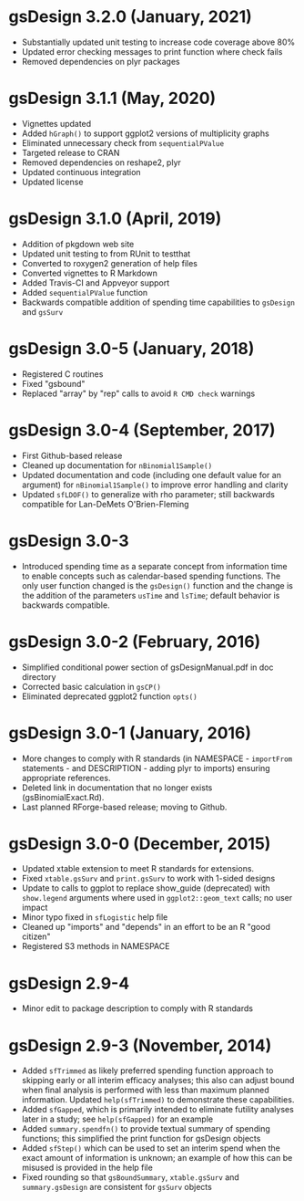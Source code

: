 # gsDesign 3.2.0 (January, 2021)

 - Substantially updated unit testing to increase code coverage above 80%
 - Updated error checking messages to print function where check fails
 - Removed dependencies on plyr packages
 
# gsDesign 3.1.1 (May, 2020)

- Vignettes updated
- Added `hGraph()` to support ggplot2 versions of multiplicity graphs
- Eliminated unnecessary check from `sequentialPValue`
- Targeted release to CRAN
- Removed dependencies on reshape2, plyr
- Updated continuous integration
- Updated license

# gsDesign 3.1.0 (April, 2019)

- Addition of pkgdown web site
- Updated unit testing to from RUnit to testthat
- Converted to roxygen2 generation of help files
- Converted vignettes to R Markdown
- Added Travis-CI and Appveyor support
- Added `sequentialPValue` function
- Backwards compatible addition of spending time capabilities to `gsDesign` and `gsSurv`

# gsDesign 3.0-5 (January, 2018)

- Registered C routines
- Fixed "gsbound"
- Replaced "array" by "rep" calls to avoid `R CMD check` warnings

# gsDesign 3.0-4 (September, 2017)

- First Github-based release
- Cleaned up documentation for `nBinomial1Sample()`
- Updated documentation and code (including one default value for an argument) for `nBinomial1Sample()` to improve error handling and clarity 
- Updated `sfLDOF()` to generalize with rho parameter; still backwards compatible for Lan-DeMets O'Brien-Fleming

# gsDesign 3.0-3

- Introduced spending time as a separate concept from information time to enable concepts such as calendar-based spending functions. The only user function changed is the `gsDesign()` function and the change is the addition of the parameters `usTime` and `lsTime`; default behavior is backwards compatible.

# gsDesign 3.0-2 (February, 2016)

- Simplified conditional power section of gsDesignManual.pdf in doc directory
- Corrected basic calculation in `gsCP()`
- Eliminated deprecated ggplot2 function `opts()`

# gsDesign 3.0-1 (January, 2016)

- More changes to comply with R standards (in NAMESPACE - `importFrom` statements - and DESCRIPTION - adding plyr to imports) ensuring appropriate references.
- Deleted link in documentation that no longer exists (gsBinomialExact.Rd).
- Last planned RForge-based release; moving to Github.

# gsDesign 3.0-0 (December, 2015)

- Updated xtable extension to meet R standards for extensions. 
- Fixed `xtable.gsSurv` and `print.gsSurv` to work with 1-sided designs
- Update to calls to ggplot to replace show_guide (deprecated) with `show.legend` arguments where used in `ggplot2::geom_text` calls; no user impact
- Minor typo fixed in `sfLogistic` help file
- Cleaned up "imports" and "depends" in an effort to be an R "good citizen"
- Registered S3 methods in NAMESPACE

# gsDesign 2.9-4

- Minor edit to package description to comply with R standards

# gsDesign 2.9-3 (November, 2014)

- Added `sfTrimmed` as likely preferred spending function approach to skipping early or all interim efficacy analyses; this also can adjust bound when final analysis is performed with less than maximum planned information. Updated `help(sfTrimmed)` to demonstrate these capabilities.
- Added `sfGapped`, which is primarily intended to eliminate futility analyses later in a study; see `help(sfGapped)` for an example
- Added `summary.spendfn()` to provide textual summary of spending functions; this simplified the print function for gsDesign objects
- Added `sfStep()` which can be used to set an interim spend when the exact amount of information is unknown; an example of how this can be misused is provided in the help file
- Fixed rounding so that `gsBoundSummary`, `xtable.gsSurv` and `summary.gsDesign` are consistent for `gsSurv` objects
